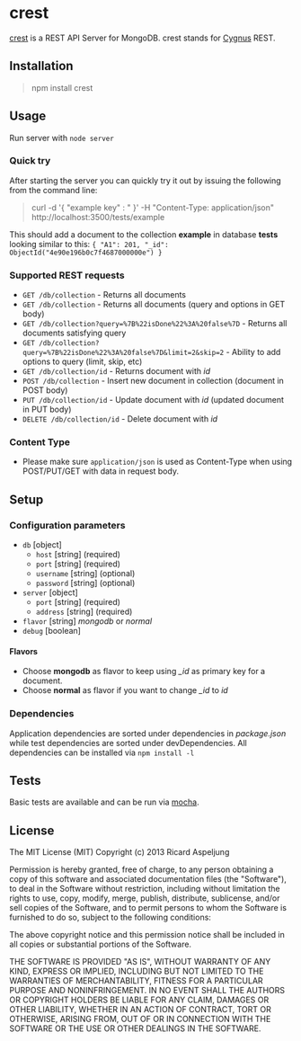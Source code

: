 # crest

[crest](http://github.com/cordazar/crest) is a REST API Server for MongoDB.
crest stands for [Cygnus](http://en.wiktionary.org/wiki/Cygnus) REST.


## Installation
> npm install crest


## Usage
Run server with `node server`

### Quick try
After starting the server you can quickly try it out by issuing the following from the command line:
> curl -d '{ "example key" : " }' -H "Content-Type: application/json" http://localhost:3500/tests/example

This should add a document to the collection **example** in database **tests** looking similar to this: `{ "A1": 201, "_id": ObjectId("4e90e196b0c7f4687000000e") }`

### Supported REST requests
* `GET /db/collection` - Returns all documents
* `GET /db/collection` - Returns all documents (query and options in GET body)
* `GET /db/collection?query=%7B%22isDone%22%3A%20false%7D` - Returns all documents satisfying query
* `GET /db/collection?query=%7B%22isDone%22%3A%20false%7D&limit=2&skip=2` - Ability to add options to query (limit, skip, etc)
* `GET /db/collection/id` - Returns document with _id_
* `POST /db/collection` - Insert new document in collection (document in POST body)
* `PUT /db/collection/id` - Update document with _id_ (updated document in PUT body)
* `DELETE /db/collection/id` - Delete document with _id_

### Content Type
* Please make sure `application/json` is used as Content-Type when using POST/PUT/GET with data in request body.


## Setup

### Configuration parameters
* `db` [object]
	* `host` [string] (required)
	* `port` [string] (required)
    * `username` [string] (optional)
    * `password` [string] (optional)
* `server` [object]
	* `port` [string] (required)
	* `address` [string] (required)
* `flavor` [string] _mongodb_ or _normal_
* `debug` [boolean]

#### Flavors
* Choose **mongodb** as flavor to keep using *_id* as primary key for a document.
* Choose **normal** as flavor if you want to change *_id* to *id*

### Dependencies
Application dependencies are sorted under dependencies in _package.json_ while test dependencies are sorted under devDependencies. 
All dependencies can be installed via `npm install -l`


## Tests
Basic tests are available and can be run via [mocha](http://visionmedia.github.com/mocha/).


## License
  
The MIT License (MIT)
Copyright (c) 2013 Ricard Aspeljung

Permission is hereby granted, free of charge, to any person obtaining a copy of this software and associated documentation files (the "Software"), to deal in the Software without restriction, including without limitation the rights to use, copy, modify, merge, publish, distribute, sublicense, and/or sell copies of the Software, and to permit persons to whom the Software is furnished to do so, subject to the following conditions:

The above copyright notice and this permission notice shall be included in all copies or substantial portions of the Software.

THE SOFTWARE IS PROVIDED "AS IS", WITHOUT WARRANTY OF ANY KIND, EXPRESS OR IMPLIED, INCLUDING BUT NOT LIMITED TO THE WARRANTIES OF MERCHANTABILITY, FITNESS FOR A PARTICULAR PURPOSE AND NONINFRINGEMENT. IN NO EVENT SHALL THE AUTHORS OR COPYRIGHT HOLDERS BE LIABLE FOR ANY CLAIM, DAMAGES OR OTHER LIABILITY, WHETHER IN AN ACTION OF CONTRACT, TORT OR OTHERWISE, ARISING FROM, OUT OF OR IN CONNECTION WITH THE SOFTWARE OR THE USE OR OTHER DEALINGS IN THE SOFTWARE.
